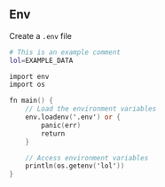 ## Env 

Create a `.env` file
```sh
# This is an example comment
lol=EXAMPLE_DATA        
```

```v
import env
import os

fn main() {
    // Load the environment variables
    env.loadenv('.env') or {
		panic(err)
		return
	}

    // Access environment variables
	println(os.getenv('lol'))
}
```